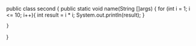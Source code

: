 
public class second {
    public static void name(String []args) {
        for (int i = 1; i <= 10; i++){
            int result = i * i;
            System.out.println(result);
         }
        
    }
}
